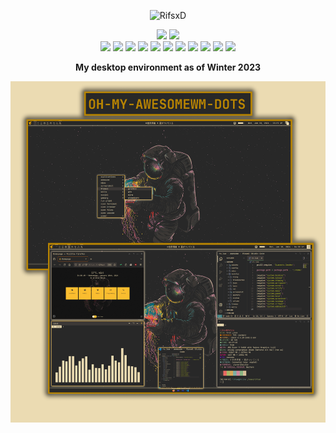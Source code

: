 <div aligh="center">
  <p align="center"> <img src="https://komarev.com/ghpvc/?username=RifsxD&label=Profile%20views&labelColor=fabd2f&color=d79921&style=for-the-badge" alt="RifsxD" /> </p>
</div>

<div align="center">
  <img src="https://github-readme-stats-git-masterrstaa-rickstaa.vercel.app/api?username=RifsxD&count_private=true&show_icons=true&theme=gruvbox&line_height=24&bg_color=282828&hide_border=true" />
  <img src="https://github-readme-stats-git-masterrstaa-rickstaa.vercel.app/api/top-langs/?username=RifsxD&theme=gruvbox&layout=compact&langs_count=10&bg_color=282828&hide_border=true&card_width=275" />
</div>

<div align="center">
  <img src="https://img.shields.io/badge/cpu-AMD-informational?style=for-the-badge&logo=amd&logoColor=282828&color=282828&labelColor=ebdbb2" />
  <img src="https://img.shields.io/badge/gpu-RADEON-informational?style=for-the-badge&logo=amd&logoColor=282828&color=282828&labelColor=ebdbb2" />
  <img src="https://img.shields.io/badge/gpu-NVIDIA-informational?style=for-the-badge&logo=nvidia&logoColor=282828&color=282828&labelColor=ebdbb2" />
  <img src="https://img.shields.io/badge/os-Arch Linux-informational?style=for-the-badge&logo=archlinux&logoColor=282828&color=282828&labelColor=ebdbb2" />
  <img src="https://img.shields.io/badge/wm-Awesomewm-informational?style=for-the-badge&logo=awesomewm&logoColor=282828&color=282828&labelColor=ebdbb2" />
  <img src="https://img.shields.io/badge/ide-VS CODE-informational?style=for-the-badge&logo=visualstudiocode&logoColor=282828&color=282828&labelColor=ebdbb2" />
  <img src="https://img.shields.io/badge/cloud-Cloudflare-informational?style=for-the-badge&logo=cloudflare&logoColor=282828&color=282828&labelColor=ebdbb2" />
  <img src="https://img.shields.io/badge/lang-PY-informational?style=for-the-badge&logo=python&logoColor=282828&color=282828&labelColor=ebdbb2" />
  <img src="https://img.shields.io/badge/lang-GO-informational?style=for-the-badge&logo=go&logoColor=282828&color=282828&labelColor=ebdbb2" />
  <img src="https://img.shields.io/badge/lang-C-informational?style=for-the-badge&logo=c&logoColor=282828&color=282828&labelColor=ebdbb2" />
  <img src="https://img.shields.io/badge/lang-C++-informational?style=for-the-badge&logo=cplusplus&logoColor=282828&color=282828&labelColor=ebdbb2" />
</div>

<div align="center">
  <p align="center"><strong>My desktop environment as of Winter 2023</strong></p>
</div>

![banner](assets/happy-new-year-2024-1.png)
